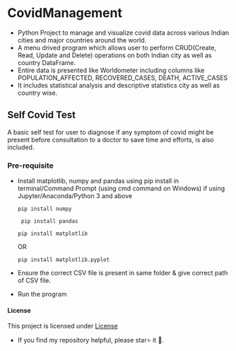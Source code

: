 # CovidManagement
- Python Project to manage and visualize covid data across various Indian cities and major countries around the world.
- A menu drived program which allows user to perform CRUD(Create, Read, Update and Delete) operations on both Indian city as well as country DataFrame.
- Entire data is presented like Worldometer including columns like POPULATION_AFFECTED, RECOVERED_CASES, DEATH, ACTIVE_CASES
- It includes statistical analysis and descriptive statistics city as well as country wise.

## Self Covid Test 
A basic self test for user to diagnose if any symptom of covid might be present before consultation to a doctor to save time and efforts, is also included.

### Pre-requisite
* Install matplotlib, numpy and pandas using pip install in terminal/Command Prompt (using cmd command on Windows) if using Jupyter/Anaconda/Python 3 and above
  ```
  pip install numpy
  ```
  ```
   pip install pandas
  ```
  ```
  pip install matplotlib
  ```
  OR

  ```
  pip install matplotlib.pyplot 
  ```
* Ensure the correct CSV file is present in same folder & give correct path of CSV file.
* Run the program
  
#### License
This project is licensed under [License](docs/LICENSE.md)

* If you find my repository helpful, please star⭐ it 🌟.
